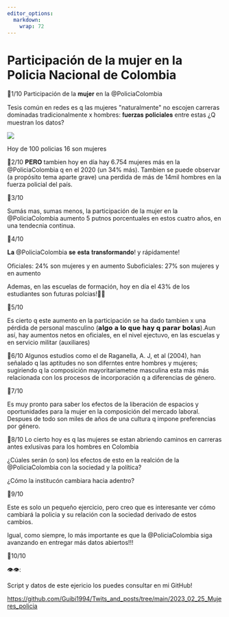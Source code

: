 ```yaml
---
editor_options: 
  markdown: 
    wrap: 72
---
```


# Participación de la mujer en la Policia Nacional de Colombia

🧵1/10 Participación de la 𝐦𝐮𝐣𝐞𝐫 en la @PoliciaColombia

Tesis común en redes es q las mujeres "naturalmente" no escojen carreras
dominadas tradicionalmente x hombres: 𝐟𝐮𝐞𝐫𝐳𝐚𝐬 𝐩𝐨𝐥𝐢𝐜𝐢𝐚𝐥𝐞𝐬 entre estas ¿Q
muestran los datos?

![](03_plots/01_distribuci%C3%B3n_acutal_de_generos.png)

Hoy de 100 policias 16 son mujeres

🧵2/10 𝐏𝐄𝐑𝐎 tambien hoy en día hay 6.754 mujeres más en la
@PoliciaColombia q en el 2020 (un 34% más). Tambien se puede observar (a
propósito tema aparte grave) una perdida de más de 14mil hombres en la
fuerza policial del país.

🧵3/10

Sumás mas, sumas menos, la participación de la mujer en la
@PoliciaColombia aumento 5 putnos porcentuales en estos cuatro años, en
una tendecnia continua.

🧵4/10

𝐋𝐚 @PoliciaColombia 𝐬𝐞 𝐞𝐬𝐭𝐚 𝐭𝐫𝐚𝐧𝐬𝐟𝐨𝐫𝐦𝐚𝐧𝐝𝐨! y rápidamente!

Oficiales: 24% son mujeres y en aumento Suboficiales: 27% son mujeres y
en aumento

Ademas, en las escuelas de formación, hoy en día el 43% de los
estudiantes son futuras polcias!👮‍♀️

🧵5/10

Es cierto q este aumento en la participación se ha dado tambien x una
pérdida de personal masculino (𝗮𝗹𝗴𝗼 𝗮 𝗹𝗼 𝗾𝘂𝗲 𝗵𝗮𝘆 𝗾 𝗽𝗮𝗿𝗮𝗿 𝗯𝗼𝗹𝗮𝘀).Aun así,
hay aumentos netos en oficiales, en el nivel ejectuvo, en las escuelas y
en servicio militar (auxiliares)

🧵6/10 Algunos estudios como el de Raganella, A. J, et al (2004), han
señalado q las aptitudes no son diferntes entre hombres y mujeres;
sugiriendo q la composición mayoritariametne masculina esta más más
relacionada con los procesos de incorporación q a diferencias de género.

🧵7/10

Es muy pronto para saber los efectos de la liberación de espacios y
oportunidades para la mujer en la composición del mercado laboral.
Despues de todo son miles de años de una cultura q impone preferencias
por género.

🧵8/10 Lo cierto hoy es q las mujeres se estan abriendo caminos en
carreras antes exlusivas para los hombres en Colombia

¿Cúales serán (o son) los efectos de esto en la realción de la
@PoliciaColombia con la sociedad y la política?

¿Cómo la institucón cambiara hacia adentro?

🧵9/10

Este es solo un pequeño ejercicio, pero creo que es interesante ver cómo
cambiará la policia y su relación con la sociedad derivado de estos
cambios.

Igual, como siempre, lo más importante es que la @PoliciaColombia siga
avanzando en entregar más datos abiertos!!!

🧵10/10

👁️👁️:

Script y datos de este ejericio los puedes consultar en mi GitHub!

<https://github.com/Guibi1994/Twits_and_posts/tree/main/2023_02_25_Mujeres_policia>
